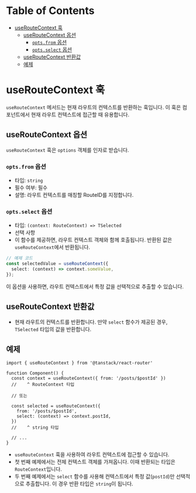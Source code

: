 # Table of Contents

- [useRouteContext 훅](#useroutecontext-훅)
  - [useRouteContext 옵션](#useroutecontext-옵션)
    - [`opts.from` 옵션](#optsfrom-옵션)
    - [`opts.select` 옵션](#optsselect-옵션)
  - [useRouteContext 반환값](#useroutecontext-반환값)
  - [예제](#예제)

# useRouteContext 훅

`useRouteContext` 메서드는 현재 라우트의 컨텍스트를 반환하는 훅입니다. 이 훅은 컴포넌트에서 현재 라우트 컨텍스트에 접근할 때 유용합니다.


## useRouteContext 옵션

`useRouteContext` 훅은 `options` 객체를 인자로 받습니다.


### `opts.from` 옵션

- 타입: `string`
- 필수 여부: 필수
- 설명: 라우트 컨텍스트를 매칭할 RouteID를 지정합니다.


### `opts.select` 옵션

- 타입: `(context: RouteContext) => TSelected`
- 선택 사항
- 이 함수를 제공하면, 라우트 컨텍스트 객체와 함께 호출됩니다. 반환된 값은 `useRouteContext`에서 반환됩니다.

```typescript
// 예제 코드
const selectedValue = useRouteContext({
  select: (context) => context.someValue,
});
```

이 옵션을 사용하면, 라우트 컨텍스트에서 특정 값을 선택적으로 추출할 수 있습니다.


## useRouteContext 반환값

- 현재 라우트의 컨텍스트를 반환합니다. 만약 `select` 함수가 제공된 경우, `TSelected` 타입의 값을 반환합니다.


## 예제

```tsx
import { useRouteContext } from '@tanstack/react-router'

function Component() {
  const context = useRouteContext({ from: '/posts/$postId' })
  //    ^ RouteContext 타입

  // 또는

  const selected = useRouteContext({
    from: '/posts/$postId',
    select: (context) => context.postId,
  })
  //    ^ string 타입

  // ...
}
```

- `useRouteContext` 훅을 사용하여 라우트 컨텍스트에 접근할 수 있습니다.
- 첫 번째 예제에서는 전체 컨텍스트 객체를 가져옵니다. 이때 반환되는 타입은 `RouteContext`입니다.
- 두 번째 예제에서는 `select` 함수를 사용해 컨텍스트에서 특정 값(`postId`)만 선택적으로 추출합니다. 이 경우 반환 타입은 `string`이 됩니다.


